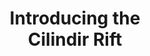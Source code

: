 ---
title: Introducing the<span class="line-break-mobile"><br></span>Cilindir Rift
layout: "home"
url: "/"

desktop_hero_image:
  src: "/images/renders/hero/desktop/home.png"
  alt: "Tri Render Container"

mobile_hero_images:
  - src: "/images/renders/hero/mobile/museum/archaeologist.png"
    alt: "Cilindir Rift: Archaeologist"
  - src: "/images/renders/hero/mobile/education/teacher.png"
    alt: "Cilindir Rift: Teacher"
  - src: "/images/renders/hero/mobile/zoo_aquarium/penguins.png"
    alt: "Cilindir Rift: Penguins"

hero_text: "Lifelike AI for More Immersive Learning."

scroll_target: "technology"

feature_dropdowns:
  intro: "Click on the tiles below to learn more about the Rift platform."
  tiles:
    - title: "AI-Powered Learning"
      imageSrc: "/images/stock/planning_session.png"
      imageAlt: "Shared virtual spaces"
      description: "Adaptive AI characters serve as personal, highly knowledgeable mentors, experts, and guides. Users can see, hear, and interact with these AI systems as if they were another person together in the same room. AI educators are trained on vast amounts of information, and designed with strict safety protocols."
      open: true

    - title: "Powered by Unreal"
      imageSrc: "/images/stock/three_person_networking.png"
      imageAlt: "Full Body Capture"
      description: "The Rift is built on <a href='https://www.unrealengine.com/' target='_blank' rel='noopener'>Unreal Engine</a>, a leading game development engine known for its stunning graphics and advanced physics. This makes it possible for learners to explore dynamic virtual worlds where AI characters can move naturally and interact with their surroundings."

    - title: "Wearables-Free Immersion"
      imageSrc: "/images/stock/three_person_networking.png"
      imageAlt: "Full Body Capture"
      description: "The Cilindir Rift provides a fully wearables-free experience—no VR headset required. This eliminates discomfort and fatigue associated with the prolonged use of headsets and hand controllers, reduces hygiene concerns, and avoids barriers for both younger and older learners."

    - title: "User Tracking"
      imageSrc: "/images/stock/two_people_drinking_tea.png"
      imageAlt: "Laptop Integration"
      description: "Integrated cameras track the users' position and facial expression in real time, enabling more natural AI interactions. This tracking data allows AI characters to maintain natural eye contact and better understand the learner's age and level of comprehension. No video data is recorded or stored."

    - title: "View-Dependent Rendering"
      imageSrc: "/images/stock/two_panel_fold.png"
      imageAlt: "Minimal Footprint"
      description: "This optional feature allows the Rift to render content based on the user’s position and viewing angle. Like looking into a mirror, the view changes naturally as you move your head. This makes the projected image appear spatially consistent and realistic, unlike a traditional flat-screen display."

use_cases:
  - icon: "fa-user-group"
    title: "Iconic Encounters"
    description: "Converse with innovators, political leaders, and cultural icons brought to life as AI characters."
  - icon: "fa-earth-americas"
    title: "Exploration at Scale"
    description: "Explore ancient worlds, iconic landmarks, and scientific wonders in full scale."
  - icon: "fa-brain"
    title: "Adaptive Learning"
    description: "Learn interactively, with safe AI responses tailoring to guest curiosity and comprehension."
  - icon: "fa-scroll"
    title: "Interactive Stories"
    description: "Engage with lessons and concepts through interactive and emotive storytelling."

section_footer: |
  Learn more about how educators and institutions are using Cilindir:<span class="line-break-1280"><br></span>
  <a href='/applications/education'>Education</a>,
  <a href='/applications/museums'>Museums</a>, and
  <a href='/applications/zoos-and-aquariums'>Zoos and Aquariums</a>.
---